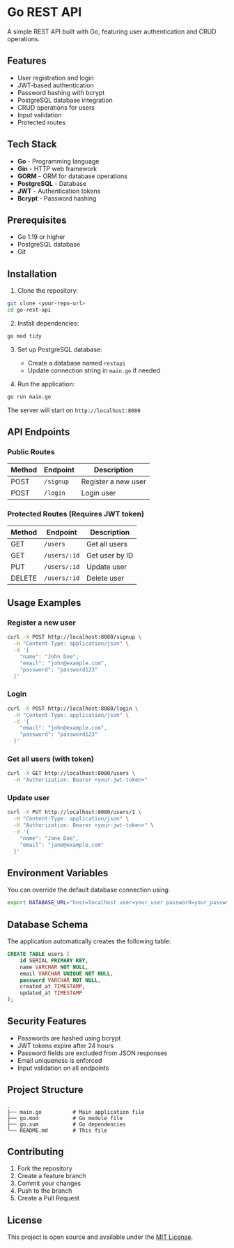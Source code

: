# Go REST API

A simple REST API built with Go, featuring user authentication and CRUD operations.

## Features

- User registration and login
- JWT-based authentication
- Password hashing with bcrypt
- PostgreSQL database integration
- CRUD operations for users
- Input validation
- Protected routes

## Tech Stack

- **Go** - Programming language
- **Gin** - HTTP web framework
- **GORM** - ORM for database operations
- **PostgreSQL** - Database
- **JWT** - Authentication tokens
- **Bcrypt** - Password hashing

## Prerequisites

- Go 1.19 or higher
- PostgreSQL database
- Git

## Installation

1. Clone the repository:
```bash
git clone <your-repo-url>
cd go-rest-api
```

2. Install dependencies:
```bash
go mod tidy
```

3. Set up PostgreSQL database:
   - Create a database named `restapi`
   - Update connection string in `main.go` if needed

4. Run the application:
```bash
go run main.go
```

The server will start on `http://localhost:8080`

## API Endpoints

### Public Routes

| Method | Endpoint | Description |
|--------|----------|-------------|
| POST | `/signup` | Register a new user |
| POST | `/login` | Login user |

### Protected Routes (Requires JWT token)

| Method | Endpoint | Description |
|--------|----------|-------------|
| GET | `/users` | Get all users |
| GET | `/users/:id` | Get user by ID |
| PUT | `/users/:id` | Update user |
| DELETE | `/users/:id` | Delete user |

## Usage Examples

### Register a new user
```bash
curl -X POST http://localhost:8080/signup \
  -H "Content-Type: application/json" \
  -d '{
    "name": "John Doe",
    "email": "john@example.com",
    "password": "password123"
  }'
```

### Login
```bash
curl -X POST http://localhost:8080/login \
  -H "Content-Type: application/json" \
  -d '{
    "email": "john@example.com",
    "password": "password123"
  }'
```

### Get all users (with token)
```bash
curl -X GET http://localhost:8080/users \
  -H "Authorization: Bearer <your-jwt-token>"
```

### Update user
```bash
curl -X PUT http://localhost:8080/users/1 \
  -H "Content-Type: application/json" \
  -H "Authorization: Bearer <your-jwt-token>" \
  -d '{
    "name": "Jane Doe",
    "email": "jane@example.com"
  }'
```

## Environment Variables

You can override the default database connection using:

```bash
export DATABASE_URL="host=localhost user=your_user password=your_password dbname=your_db port=5432 sslmode=disable"
```

## Database Schema

The application automatically creates the following table:

```sql
CREATE TABLE users (
    id SERIAL PRIMARY KEY,
    name VARCHAR NOT NULL,
    email VARCHAR UNIQUE NOT NULL,
    password VARCHAR NOT NULL,
    created_at TIMESTAMP,
    updated_at TIMESTAMP
);
```

## Security Features

- Passwords are hashed using bcrypt
- JWT tokens expire after 24 hours
- Password fields are excluded from JSON responses
- Email uniqueness is enforced
- Input validation on all endpoints

## Project Structure

```
.
├── main.go          # Main application file
├── go.mod           # Go module file
├── go.sum           # Go dependencies
└── README.md        # This file
```

## Contributing

1. Fork the repository
2. Create a feature branch
3. Commit your changes
4. Push to the branch
5. Create a Pull Request

## License

This project is open source and available under the [MIT License](LICENSE).